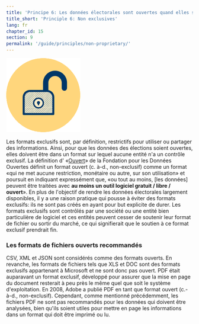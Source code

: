 ```yaml
---
title: 'Principe 6: Les données électorales sont ouvertes quand elles sont dans un format non-exclusif'
title_short: 'Principle 6: Non exclusives'
lang: fr
chapter_id: 15
section: 9
permalink: '/guide/principles/non-proprietary/'
---
```


![Non exclusives](/assets/images/inventory/principles/non-proprietary.png)

Les formats exclusifs sont, par définition, restrictifs pour utiliser ou partager des informations. Ainsi, pour que les données des élections soient ouvertes, elles doivent être dans un format sur lequel aucune entité n'a un contrôle exclusif. La définition d' «[Ouvert](http://opendefinition.org/od/)» de la Fondation pour les Données Ouvertes définit un format ouvert (c. à-d., non-exclusif) comme un format «qui ne met aucune restriction, monétaire ou autre, sur son utilisation» et poursuit en indiquant expressément que, «ou tout au moins, \[les données\] peuvent être traitées avec **au moins un outil logiciel gratuit / libre / ouvert**». En plus de l'objectif de rendre les données électorales largement disponibles, il y a une raison pratique qui pousse à éviter des formats exclusifs: ils ne sont pas créés en ayant pour but explicite de durer. Les formats exclusifs sont contrôlés par une société ou une entité bien particulière de logiciel et ces entités peuvent cesser de soutenir leur format de fichier ou sortir du marché, ce qui signifierait que le soutien à ce format exclusif prendrait fin.

### Les formats de fichiers ouverts recommandés

CSV, XML et JSON sont considérés comme des formats ouverts. En revanche, les formats de fichiers tels que XLS et DOC sont des formats exclusifs appartenant à Microsoft et ne sont donc pas ouvert. PDF était auparavant un format exclusif, développé pour assurer que la mise en page du document resterait à peu près le même quel que soit le système d'exploitation. En 2008, Adobe a publié PDF en tant que format ouvert (c.-à-d., non-exclusif). Cependant, comme mentionné précédemment, les fichiers PDF ne sont pas recommandés pour les données qui doivent être analysées, bien qu'ils soient utiles pour mettre en page les informations dans un format qui doit être imprimé ou lu.
